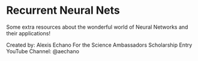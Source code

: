# Recurrent Neural Nets
Some extra resources about the wonderful world of Neural Networks and their applications!

Created by: Alexis Echano
For the Science Ambassadors Scholarship Entry
YouTube Channel: @aechano
